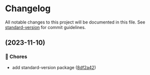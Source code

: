 # Changelog

All notable changes to this project will be documented in this file. See [standard-version](https://github.com/conventional-changelog/standard-version) for commit guidelines.

##  (2023-11-10)


### 🚚 Chores

* add standard-version package ([8df2a42](https://github.com/yanrodrigues205/LibrarySystem-Laravel/commit/8df2a42cf2acf5460c1f978493468a838efd230d))
